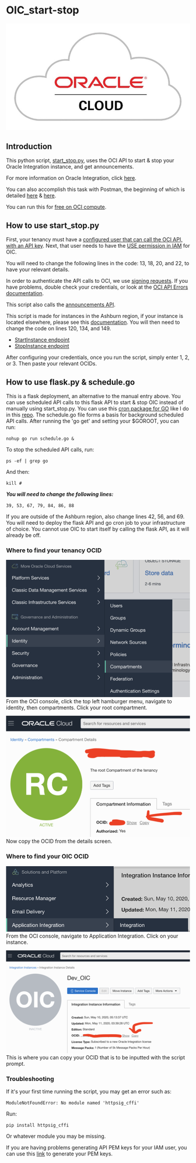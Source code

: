 # OIC_start-stop

<p align="center">
  <img src="https://github.com/GaryHostt/OIC_start-stop/blob/master/2.jpg?raw=true" alt="OIC"/>
</p>

## Introduction

This python script, [start_stop.py](https://github.com/GaryHostt/OIC_start-stop/blob/master/start_stop.py), uses the OCI API to start & stop your Oracle Integration instance, and get announcements.

For more information on Oracle Integration, click [here](https://garyhostt.github.io/Oracle_Integration/).

You can also accomplish this task with Postman, the beginning of which is detailed [here](https://redthunder.blog/2019/07/10/calling-oci-apis-from-postman/) & [here](https://www.ateam-oracle.com/invoking-oci-rest-apis-using-postman).

You can run this for [free on OCI compute](https://www.oracle.com/cloud/free/).

## How to use start_stop.py

First, your tenancy must have a [configured user that can call the OCI API, with an API key](https://docs.cloud.oracle.com/en-us/iaas/Content/API/Concepts/apisigningkey.htm). Next, that user needs to have the [USE permission in IAM](https://docs.oracle.com/en/cloud/paas/integration-cloud/oracle-integration-oci/iam-policy-permissions.html) for OIC.

You will need to change the following lines in the code: 13, 18, 20, and 22, to have your relevant details.

In order to authenticate the API calls to OCI, we use [signing requests](https://docs.cloud.oracle.com/en-us/iaas/Content/API/Concepts/signingrequests.htm). If you have problems, double check your credentials, or look at the [OCI API Errors documentation](https://docs.cloud.oracle.com/en-us/iaas/Content/API/References/apierrors.htm).

This script also calls the [announcements API](https://docs.cloud.oracle.com/en-us/iaas/api/#/en/announcements/0.0.1/).

This script is made for instances in the Ashburn region, if your instance is located elsewhere, please see this [documentation](https://docs.cloud.oracle.com/en-us/iaas/api/#/en/integration/20190131/). You will then need to change the code on lines 120, 134, and 149.
- [StartInstance endpoint](https://docs.cloud.oracle.com/en-us/iaas/api/#/en/integration/20190131/IntegrationInstance/StartIntegrationInstance)
- [StopInstance endpoint](https://docs.cloud.oracle.com/en-us/iaas/api/#/en/integration/20190131/IntegrationInstance/StopIntegrationInstance)

After configuring your credentials, once you run the script, simply enter 1, 2, or 3. Then paste your relevant OCIDs.

## How to use flask.py & schedule.go

This is a flask deployment, an alternative to the manual entry above. You can use scheduled API calls to this flask API to start & stop OIC instead of manually using start_stop.py. You can use this [cron package for GO](https://github.com/jasonlvhit/gocron) like I do in this [repo](https://github.com/GaryHostt/DailyNewsText). The schedule.go file forms a basis for background scheduled API calls. After running the 'go get' and setting your $GOROOT, you can run:
```
nohup go run schedule.go &
```
To stop the scheduled API calls, run:
```
ps -ef | grep go
```
And then:
```
kill #
```
***You will need to change the following lines:***
```
39, 53, 67, 79, 84, 86, 88 
```
If you are outside of the Ashburn region, also change lines 42, 56, and 69. You will need to deploy the flask API and go cron job to your infrastructure of choice. You cannot use OIC to start itself by calling the flask API, as it will already be off. 

### Where to find your tenancy OCID

![](5.png)
From the OCI console, click the top left hamburger menu, navigate to identity, then compartments. Click your root compartment.

![](6.png)
Now copy the OCID from the details screen.

### Where to find your OIC OCID

![](3.png)
From the OCI console, navigate to Application Integration. Click on your instance. 

![](4.png)
This is where you can copy your OCID that is to be inputted with the script prompt. 

### Troubleshooting

If it's your first time running the script, you may get an error such as:
```
ModuleNotFoundError: No module named 'httpsig_cffi'
```
Run:
```
pip install httpsig_cffi
```
Or whatever module you may be missing. 

If you are having problems generating API PEM keys for your IAM user, you can use this [link](https://www.oci-workshop.com/keys/) to generate your PEM keys.


